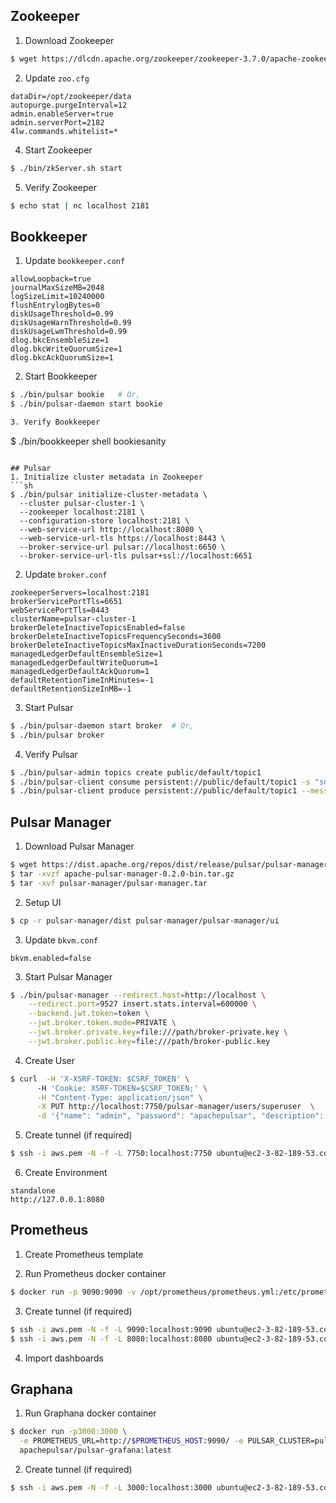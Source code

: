 ## Zookeeper

1. Download Zookeeper
```sh
$ wget https://dlcdn.apache.org/zookeeper/zookeeper-3.7.0/apache-zookeeper-3.7.0-bin.tar.gz
```

2. Update `zoo.cfg`
```
dataDir=/opt/zookeeper/data
autopurge.purgeInterval=12
admin.enableServer=true
admin.serverPort=2182
4lw.commands.whitelist=*
```

4. Start Zookeeper
```sh
$ ./bin/zkServer.sh start
```

5. Verify Zookeeper 
```sh
$ echo stat | nc localhost 2181
```


## Bookkeeper
1. Update `bookkeeper.conf`
```
allowLoopback=true
journalMaxSizeMB=2048
logSizeLimit=10240000
flushEntrylogBytes=0
diskUsageThreshold=0.99
diskUsageWarnThreshold=0.99
diskUsageLwmThreshold=0.99
dlog.bkcEnsembleSize=1
dlog.bkcWriteQuorumSize=1
dlog.bkcAckQuorumSize=1
```

2. Start Bookkeeper
```sh
$ ./bin/pulsar bookie   # Or,
$ ./bin/pulsar-daemon start bookie 

3. Verify Bookkeeper
```
$ ./bin/bookkeeper shell bookiesanity
```

## Pulsar
1. Initialize cluster metadata in Zookeeper
```sh
$ ./bin/pulsar initialize-cluster-metadata \
  --cluster pulsar-cluster-1 \
  --zookeeper localhost:2181 \
  --configuration-store localhost:2181 \
  --web-service-url http://localhost:8080 \
  --web-service-url-tls https://localhost:8443 \
  --broker-service-url pulsar://localhost:6650 \
  --broker-service-url-tls pulsar+ssl://localhost:6651
```

2. Update `broker.conf`
```
zookeeperServers=localhost:2181
brokerServicePortTls=6651
webServicePortTls=8443
clusterName=pulsar-cluster-1
brokerDeleteInactiveTopicsEnabled=false
brokerDeleteInactiveTopicsFrequencySeconds=3600
brokerDeleteInactiveTopicsMaxInactiveDurationSeconds=7200
managedLedgerDefaultEnsembleSize=1
managedLedgerDefaultWriteQuorum=1
managedLedgerDefaultAckQuorum=1
defaultRetentionTimeInMinutes=-1
defaultRetentionSizeInMB=-1
```

3. Start Pulsar
```sh
$ ./bin/pulsar-daemon start broker  # Or,
$ ./bin/pulsar broker
```

4. Verify Pulsar
```sh
$ ./bin/pulsar-admin topics create public/default/topic1
$ ./bin/pulsar-client consume persistent://public/default/topic1 -s "subs1"
$ ./bin/pulsar-client produce persistent://public/default/topic1 --messages "msg1"
```

## Pulsar Manager
1. Download Pulsar Manager
```sh
$ wget https://dist.apache.org/repos/dist/release/pulsar/pulsar-manager/pulsar-manager-0.2.0/apache-pulsar-manager-0.2.0-bin.tar.gz
$ tar -xvzf apache-pulsar-manager-0.2.0-bin.tar.gz
$ tar -xvf pulsar-manager/pulsar-manager.tar
```

2. Setup UI
```sh
$ cp -r pulsar-manager/dist pulsar-manager/pulsar-manager/ui
```

3. Update `bkvm.conf`
```
bkvm.enabled=false
```

3. Start Pulsar Manager 
```sh
$ ./bin/pulsar-manager --redirect.host=http://localhost \
    --redirect.port=9527 insert.stats.interval=600000 \
    --backend.jwt.token=token \
    --jwt.broker.token.mode=PRIVATE \
    --jwt.broker.private.key=file:///path/broker-private.key \
    --jwt.broker.public.key=file:///path/broker-public.key 
```

4. Create User
```sh
$ curl  -H 'X-XSRF-TOKEN: $CSRF_TOKEN' \  
      -H 'Cookie: XSRF-TOKEN=$CSRF_TOKEN;' \
      -H "Content-Type: application/json" \
      -X PUT http://localhost:7750/pulsar-manager/users/superuser  \
      -d '{"name": "admin", "password": "apachepulsar", "description": "test", "email": "username@test.org"}'
```

5. Create tunnel (if required)
```sh
$ ssh -i aws.pem -N -f -L 7750:localhost:7750 ubuntu@ec2-3-82-189-53.compute-1.amazonaws.com
```

6. Create Environment
```
standalone
http://127.0.0.1:8080
```


## Prometheus
1. Create Prometheus template

2. Run Prometheus docker container
```sh
$ docker run -p 9090:9090 -v /opt/prometheus/prometheus.yml:/etc/prometheus/prometheus.yml prom/prometheus
```

3. Create tunnel (if required)
```sh
$ ssh -i aws.pem -N -f -L 9090:localhost:9090 ubuntu@ec2-3-82-189-53.compute-1.amazonaws.com
$ ssh -i aws.pem -N -f -L 8080:localhost:8080 ubuntu@ec2-3-82-189-53.compute-1.amazonaws.com
```

4. Import dashboards

## Graphana
1. Run Graphana docker container
```sh
$ docker run -p3000:3000 \
  -e PROMETHEUS_URL=http://$PROMETHEUS_HOST:9090/ -e PULSAR_CLUSTER=pulsar-cluster-1 \
  apachepulsar/pulsar-grafana:latest
```

2. Create tunnel (if required)
```sh
$ ssh -i aws.pem -N -f -L 3000:localhost:3000 ubuntu@ec2-3-82-189-53.compute-1.amazonaws.com
```

